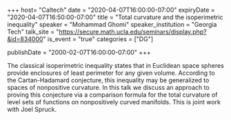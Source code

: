 +++
  host= "Caltech"
  date = "2020-04-07T16:00:00-07:00"
  expiryDate = "2020-04-07T16:50:00-07:00"
  title = "Total curvature and the isoperimetric inequality"
  speaker = "Mohammad Ghomi"
  speaker_institution = "Georgia Tech"
  talk_site = "https://secure.math.ucla.edu/seminars/display.php?&id=834000"
  is_event = "true"
  categories = ["DG"]

  publishDate = "2000-02-07T16:00:00-07:00"
+++

The classical isoperimetric inequality states that in Euclidean space spheres provide enclosures of least perimeter for any given volume. According to the Cartan-Hadamard conjecture, this inequality may be generalized to spaces of nonpositive curvature. In this talk we discuss an approach to proving this conjecture via a comparison formula for the total curvature of level sets of functions on nonpositively curved manifolds. This is joint work with Joel Spruck.